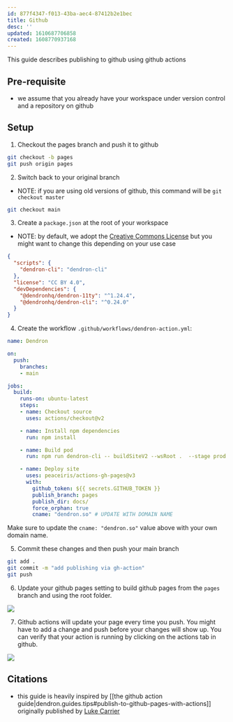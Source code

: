```yaml
---
id: 877f4347-f013-43ba-aec4-87412b2e1bec
title: Github
desc: ''
updated: 1610687706858
created: 1608770937168
---
```

This guide describes publishing to github using github actions

## Pre-requisite

- we assume that you already have your workspace under version control and a repository on github

## Setup

1. Checkout the pages branch and push it to github

```bash
git checkout -b pages
git push origin pages
```

2. Switch back to your original branch

- NOTE: if you are using old versions of github, this command will be `git checkout master`

```bash
git checkout main
```

3. Create a `package.json` at the root of your workspace

- NOTE: by default, we adopt the [Creative Commons License](https://creativecommons.org/licenses/by/4.0/legalcode) but you might want to change this depending on your use case

```json
{
  "scripts": {
    "dendron-cli": "dendron-cli"
  },
  "license": "CC BY 4.0",
  "devDependencies": {
    "@dendronhq/dendron-11ty": "^1.24.4",
    "@dendronhq/dendron-cli": "^0.24.0"
  }
}
```

4. Create the workflow `.github/workflows/dendron-action.yml`:

```yml
name: Dendron

on:
  push:
    branches:
    - main

jobs:
  build:
    runs-on: ubuntu-latest
    steps:
    - name: Checkout source
      uses: actions/checkout@v2

    - name: Install npm dependencies
      run: npm install

    - name: Build pod
      run: npm run dendron-cli -- buildSiteV2 --wsRoot .  --stage prod

    - name: Deploy site
      uses: peaceiris/actions-gh-pages@v3
      with:
        github_token: ${{ secrets.GITHUB_TOKEN }}
        publish_branch: pages
        publish_dir: docs/
        force_orphan: true
        cname: "dendron.so" # UPDATE WITH DOMAIN NAME

```

Make sure to update the `cname: "dendron.so"` value above with your own domain name.

5. Commit these changes and then push your main branch

```bash
git add .
git commit -m "add publishing via gh-action"
git push 
```

6. Update your github pages setting to build github pages from the `pages` branch and using the root folder. 

![](https://foundation-prod-assetspublic53c57cce-8cpvgjldwysl.s3-us-west-2.amazonaws.com/assets/images/publishv2.pages.jpg)

7. Github actions will update your page every time you push. You might have to add a change and push before your changes will show up. You can verify that your action is running by clicking on the actions tab in github.

![](https://foundation-prod-assetspublic53c57cce-8cpvgjldwysl.s3-us-west-2.amazonaws.com/assets/images/publishv2.actions.jpg)


<!-- 
1. Run > Dendron: Doctor
2. Select `Add Publishing Requirements`

This will initialize the following files into your dendron workspace

```
# package.json
# .github
## workflows
### dendron-action.yml
```

3. By default, when you are ready for publishing, Dendron will 
-->

## Citations

- this guide is heavily inspired by [[the github action guide|dendron.guides.tips#publish-to-github-pages-with-actions]] originally published by [Luke Carrier](https://github.com/LukeCarrier)

